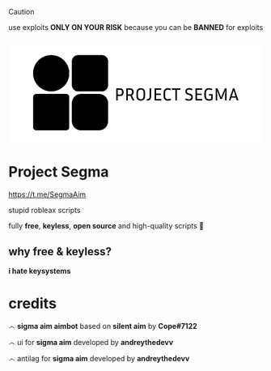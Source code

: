 > [!CAUTION]
> use exploits **ONLY ON YOUR RISK** because you can be **BANNED** for exploits 
 
##

![Logo](https://github.com/AndreyTheDev/sigma/blob/main/ignore%20this/logo-white.png?raw=true)
# Project **Segma**
https://t.me/SegmaAim

stupid robleax scripts

fully **free**, **keyless**, **open source** and high-quality scripts 🏏 

## why **free & keyless**? 
**i hate keysystems**

# **credits**
෴ **sigma aim aimbot** based on **silent aim** by **Cope#7122**

෴ ui for **sigma aim** developed by **andreythedevv**

෴ antilag for **sigma aim** developed by **andreythedevv**

